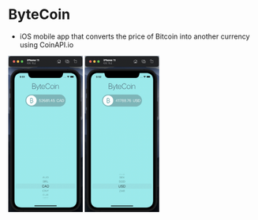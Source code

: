 # ByteCoin
- iOS mobile app that converts the price of Bitcoin into another currency using CoinAPI.io

<img src="https://github.com/MattWong-ca/ByteCoin/blob/main/ByteCoinScreenshots/ByteCoinCAD.png" width=30% height=30%> <img src="https://github.com/MattWong-ca/ByteCoin/blob/main/ByteCoinScreenshots/ByteCoinUSD.png" width=30% height=30%>
